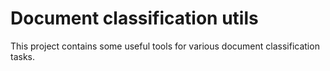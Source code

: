 # Document classification utils

This project contains some useful tools for various document classification tasks.

